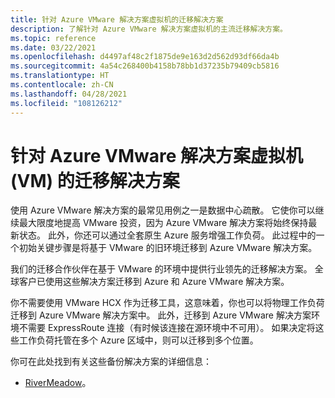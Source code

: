 ```yaml
---
title: 针对 Azure VMware 解决方案虚拟机的迁移解决方案
description: 了解针对 Azure VMware 解决方案虚拟机的主流迁移解决方案。
ms.topic: reference
ms.date: 03/22/2021
ms.openlocfilehash: d4497af48c2f1875de9e163d2d562d93df66da4b
ms.sourcegitcommit: 4a54c268400b4158b78bb1d37235b79409cb5816
ms.translationtype: HT
ms.contentlocale: zh-CN
ms.lasthandoff: 04/28/2021
ms.locfileid: "108126212"
---
```

# <a name="migration-solutions-for-azure-vmware-solution-virtual-machines-vms"></a>针对 Azure VMware 解决方案虚拟机 (VM) 的迁移解决方案

使用 Azure VMware 解决方案的最常见用例之一是数据中心疏散。  它使你可以继续最大限度地提高 VMware 投资，因为 Azure VMware 解决方案将始终保持最新状态。 此外，你还可以通过全套原生 Azure 服务增强工作负荷。  此过程中的一个初始关键步骤是将基于 VMware 的旧环境迁移到 Azure VMware 解决方案。

我们的迁移合作伙伴在基于 VMware 的环境中提供行业领先的迁移解决方案。 全球客户已使用这些解决方案迁移到 Azure 和 Azure VMware 解决方案。

你不需要使用 VMware HCX 作为迁移工具，这意味着，你也可以将物理工作负荷迁移到 Azure VMware 解决方案中。 此外，迁移到 Azure VMware 解决方案环境不需要 ExpressRoute 连接（有时候该连接在源环境中不可用）。  如果决定将这些工作负荷托管在多个 Azure 区域中，则可以迁移到多个位置。

你可在此处找到有关这些备份解决方案的详细信息：
- [RiverMeadow](https://www.rivermeadow.com/migrating-to-vmware-on-azure)。
